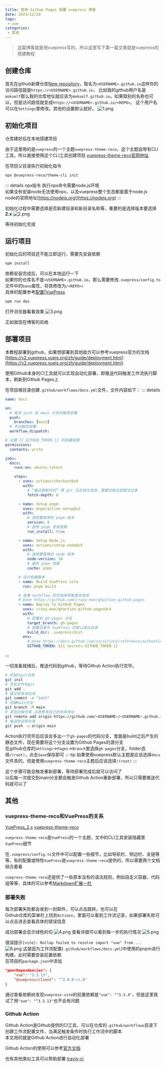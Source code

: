 ```yaml
---
title: 使用 Github Pages 部署 vuepress 博客
date: 2023/12/28
tags:
 - vue
categories:
 - 其他
---
```

> 这篇博客就是用vuepress写的，所以这里写下第一篇文章就是vuepress的搭建教程

## 创建仓库
首先在github新建仓库[New repository](https://github.com/new)，取名为`<USERNAME>.github.io`这样你的访问路径就是`https://<USERNAME>.github.io`， 比如我的github用户名是`mokself`那么我的仓库地址就应该为`mokself.github.io`，如果取别的名称也可以，但是访问路径就变成`https://<USERNAME>.github.io/<REPO>`。 这个用户名可以在`Settings`里修改。其他的设置默认就好。
![1.png](./img/1.png)

## 初始化项目
仓库建好后在本地搭建项目

由于这里用的是`vuepress`的一个主题`vuepress-theme-reco`，这个主题自带有CLI工具，所以直接使用这个CLI工具创建项目
[vuepress-theme-reco官网地址](https://vuepress-theme-reco.recoluan.com/)

在项目父目录执行初始化指令
```bash
npx @vuepress-reco/theme-cli init
```
::: details npx指令
执行npx命令需要node.js环境  
如果没有安装node无法使用npx，以及vuepress整个生态都是基于node.js  
node的官网地址[https://nodejs.org](https://nodejs.org)
:::

初始化过程中需要选择是否新建目录和新目录名称等，重要的是选择版本要选择**2.x**
![2.png](./img/2.png)

等待初始化完成

## 运行项目
初始化后的项目还不能立即运行，需要先安装依赖
```bash
npm install
```
依赖安装完成后，可以在本地运行一下  
如果你的仓库名不是`<USERNAME>.github.io`，那么需要修改`.vuepress/config.ts`文件中的`base`属性，将其修改为`/<REPO>/`  
具体的配置参考[配置|VuePress](https://v2.vuepress.vuejs.org/zh/reference/config.html)
```bash
npm run dev
```
打开浏览器看看效果
![3.png](./img/3.png)

正如我现在博客的风格

## 部署项目
本教程部署到github，如果想部署到其他敌方可以参考vuepress官方的文档[https://v2.vuepress.vuejs.org/zh/guide/deployment.html](https://v2.vuepress.vuejs.org/zh/guide/deployment.html)

使用Github本身的CI工具就可以实现自动化部署，即推送代码触发工作流执行脚本，刷新到Github Pages上

在项目根目录创建`.github/workflows/docs.yml`文件，文件内容如下：
::: details
```yaml
name: docs

on:
  # 每当 push 到 main 分支时触发部署
  push:
    branches: [main]
  # 手动触发部署
  workflow_dispatch:

# 设置 {{ GITHUB_TOKEN }} 的部署权限
permissions:
  contents: write

jobs:
  docs:
    runs-on: ubuntu-latest

    steps:
      - uses: actions/checkout@v4
        with:
          # “最近更新时间” 等 git 日志相关信息，需要拉取全部提交记录
          fetch-depth: 0

      - name: Setup pnpm
        uses: pnpm/action-setup@v2
        with:
          # 选择要使用的 pnpm 版本
          version: 8
          # 使用 pnpm 安装依赖
          run_install: true

      - name: Setup Node.js
        uses: actions/setup-node@v4
        with:
          # 选择要使用的 node 版本
          node-version: 18
          # 缓存 pnpm 依赖
          cache: pnpm

      # 运行构建脚本
      - name: Build VuePress site
        run: pnpm build

      # 查看 workflow 的文档来获取更多信息
      # @see https://github.com/crazy-max/ghaction-github-pages
      - name: Deploy to GitHub Pages
        uses: crazy-max/ghaction-github-pages@v4
        with:
          # 部署到 gh-pages 分支
          target_branch: gh-pages
          # 部署目录为 VuePress 的默认输出目录
          build_dir: .vuepress/dist
        env:
          # @see https://docs.github.com/cn/actions/reference/authentication-in-a-workflow#about-the-github_token-secret
          GITHUB_TOKEN: ${{ secrets.GITHUB_TOKEN }}
```
:::

一切准备就绪后，推送代码到github，等待Github Action执行完毕。
```bash
# 初始化git仓库
git init
# 添加文件到git
git add .
# 提交到本地仓库
git commit -m "init"
# 创建main分支
git branch -M main
# 添加远程仓库 注意修改自己的仓库地址
git remote add origin https://github.com/<USERNAME>/<USERNAME>.github.io.git
# 推送到远程仓库
git push -u origin main
```

Action执行完毕后应该会多出一个`gh-pages`的代码分支，里面是build之后产生的静态文件，现在需要将这个分支设置为Github Pages的源分支  
在github仓库的`Settings`->`Pages`->`Branch`里选择`gh-pages`分支，folder选择`/(root)`，点击`Save`保存即可
::: tip
如果使用vuepress默认主题是应该选择`docs`文件夹的，但是使用`vuepress-theme-reco`主题后应该选择`/(root)`
:::

这个步骤可能会触发重新部署，等待部署完成后就可以访问了  
以后每一次提交到main分支都会触发Github Action重新部署，所以只需要推送代码就可以了

## 其他
### vuepress-theme-reco和VuePress的关系
[VuePress_2.x](https://v2.vuepress.vuejs.org/zh/) [vuepress-theme-reco](https://vuepress-theme-reco.recoluan.com/)

`vuepress-theme-reco`是`VuePress`的一个主题，文中的CLI工具安装隐藏里`VuePress`细节

在`.vuepress/config.ts`文件中可以配置一些细节，比如导航栏、侧边栏、友链等等，有的配置或特性`VuePress`是`vuepress-theme-reco`提供的，所以需要两个文档结合着看

`vuepress-theme-reco`还提供了一些原本没有的语法规则，例如自定义容器、代码组等等，具体的可以参考[Markdown扩展一栏](https://vuepress-theme-reco.recoluan.com/docs/theme/custom-container.html)

### 部署失败
每次部署失败都会收到一封邮件，可以点击跳转，也可以在  
Github仓库的菜单栏上找到`Actions`，里面可以看到工作流记录，如果部署失败可以点击进去查看具体的错误信息

成功部署会显示绿色的勾
![4.png](./img/4.png)
查看详细可以看到每一步的执行情况
![5.png](./img/5.png)

错误提示`[vite]: Rollup failed to resolve import "vue" from ...`  
![6.png](./img/6.png)
这是因为工作流配置(`.github/workflows/docs.yml`)中使用的pnpm进行构建，此时需要安装前置依赖  
在项目的`package.json`中添加
```json
"peerDependencies": {
    "vue": "3.3.13",
    "@vuepress/client": "^2.0.0-rc.0"
}
```
通过查看依赖树发现`vuepress-vite`的前置依赖是`"vue": "^3.3.4"`，但是这里我试了用`"vue": "^3.3.13"`也不会有问题

### Github Action
Github Action是Github提供的CI工具，可以在仓库的`.github/workflows`目录下创建工作流配置文件，当满足触发条件时执行工作流中的脚本  
本文用的就是Github Action进行自动化部署

Github Action的使用可以参考[官方文档](https://docs.github.com/zh/actions)

也有其他类似工具可以帮助部署 [travis-ci](https://www.travis-ci.com/)